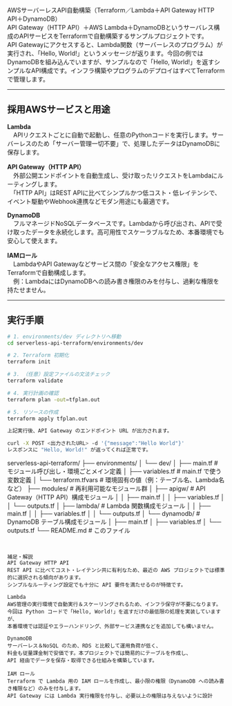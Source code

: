AWSサーバーレスAPI自動構築（Terraform／Lambda＋API Gateway HTTP API＋DynamoDB）  
API Gateway（HTTP API）＋AWS Lambda＋DynamoDBというサーバレス構成のAPIサービスをTerraformで自動構築するサンプルプロジェクトです。  
API Gatewayにアクセスすると、Lambda関数（サーバーレスのプログラム）が実行され、「Hello, World!」というメッセージが返ります。今回の例ではDynamoDBを組み込んでいますが、サンプルなので「Hello, World!」を返すシンプルなAPI構成です。インフラ構築やプログラムのデプロイはすべてTerraformで管理します。

---

## 採用AWSサービスと用途

**Lambda**  
　APIリクエストごとに自動で起動し、任意のPythonコードを実行します。サーバーレスのため「サーバー管理一切不要」で、処理したデータはDynamoDBに保存します。

**API Gateway（HTTP API）**  
　外部公開エンドポイントを自動生成し、受け取ったリクエストをLambdaにルーティングします。  
　「HTTP API」はREST APIに比べてシンプルかつ低コスト・低レイテンシで、イベント駆動やWebhook連携などモダン用途にも最適です。

**DynamoDB**  
　フルマネージドNoSQLデータベースです。Lambdaから呼び出され、APIで受け取ったデータを永続化します。高可用性でスケーラブルなため、本番環境でも安心して使えます。

**IAMロール**  
　LambdaやAPI Gatewayなどサービス間の「安全なアクセス権限」をTerraformで自動構成します。  
　例：LambdaにはDynamoDBへの読み書き権限のみを付与し、過剰な権限を持たせません。

---

## 実行手順

```bash
# 1. environments/dev ディレクトリへ移動
cd serverless-api-terraform/environments/dev

# 2. Terraform 初期化
terraform init

# 3. （任意）設定ファイルの文法チェック
terraform validate

# 4. 実行計画の確認
terraform plan -out=tfplan.out

# 5. リソースの作成
terraform apply tfplan.out

上記実行後、API Gateway のエンドポイント URL が出力されます。

curl -X POST <出力されたURL> -d '{"message":"Hello World"}'
レスポンスに "Hello, World!" が返ってくれば正常です。

```
serverless-api-terraform/
├── environments/
│   └── dev/
│       ├── main.tf             # モジュール呼び出し・環境ごとメイン定義
│       ├── variables.tf        # main.tf で使う変数定義
│       └── terraform.tfvars    # 環境固有の値（例：テーブル名、Lambda名など）
├── modules/                    # 再利用可能なモジュール群
│   ├── apigw/                  # API Gateway（HTTP API）構成モジュール
│   │   ├── main.tf
│   │   ├── variables.tf
│   │   └── outputs.tf
│   ├── lambda/                 # Lambda 関数構成モジュール
│   │   ├── main.tf
│   │   ├── variables.tf
│   │   └── outputs.tf
│   └── dynamodb/               # DynamoDB テーブル構成モジュール
│       ├── main.tf
│       ├── variables.tf
│       └── outputs.tf
└── README.md                   # このファイル
```


補足・解説
API Gateway HTTP API
REST API に比べてコスト・レイテンシ共に有利なため、最近の AWS プロジェクトでは標準的に選択される傾向があります。
シンプルなルーティング設定でも十分に API 要件を満たせるのが特徴です。

Lambda
AWS管理の実行環境で自動実行＆スケーリングされるため、インフラ保守が不要になります。
今回は Python コードで「Hello, World!」を返すだけの最低限の処理を実装していますが、
本番環境では認証やエラーハンドリング、外部サービス連携などを追加しても構いません。

DynamoDB
サーバーレス＆NoSQL のため、RDS と比較して運用負荷が低く、
料金も従量課金制で安価です。本プロジェクトでは簡易的にテーブルを作成し、
API 経由でデータを保存・取得できる仕組みを構築しています。

IAM ロール
Terraform で Lambda 用の IAM ロールを作成し、最小限の権限（DynamoDB への読み書き権限など）のみを付与します。
API Gateway には Lambda 実行権限を付与し、必要以上の権限は与えないように設計

